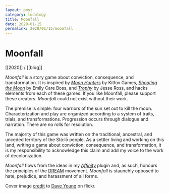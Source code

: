 ```yaml
---
layout: post
category: ludology
title: Moonfall
date: 2020-01-15
permalink: 2020/01/15/moonfall
---
```


# Moonfall

[[2020]] / [[blog]]

*Moonfall* is a story game about conviction, consequence, and transformation. It is inspired by [*Moon Hunters*](https://kitfoxgames.itch.io/moon-hunters) by Kitfox Games, [*Shooting the Moon*](http://www.blackgreengames.com/shop/romancetrilogypdf) by Emily Care Boss, and [*Trophy*](https://www.drivethrurpg.com/product/268198/Codex--Dark-2-Dec-2018) by Jesse Ross, and hacks elements from each of these games. If you like Moonfall, please support these creators. *Moonfall* could not exist without their work.

The premise is simple: four warriors of the sun set out to kill the moon. Characterization and play are organized according to a system of traits, trials, and transformations. Progression occurs through dialogue and narration. There are no rolls for resolution.

The majority of this game was written on the traditional, ancestral, and unceded territory of the Stó:lō people. As a settler living and working on this land, writing a game about conviction, consequence, and transformation, it is my responsibility to acknowledge this claim and add my voice to the work of decolonization.

*Moonfall* flows from the ideas in my [*Affinity*](https://vagrantludology.itch.io/affinity-dream) plugin and, as such, honours the principles of the [DREAM](https://itch.io/jam/dreamjam) movement. *Moonfall* is staunchly opposed to hate, prejudice, and harassment of all forms.

Cover image [credit](https://creativecommons.org/licenses/by/2.0/) to [Dave Young](https://www.flickr.com/photos/dcysurfer/14631243979) on flickr.